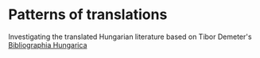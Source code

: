 # Patterns of translations

Investigating the translated Hungarian literature based on Tibor Demeter's [Bibliographia Hungarica](http://demeter.oszk.hu/d.php?a=ix) 
